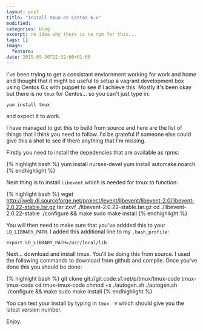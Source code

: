 ```yaml
---
layout: post
title: "Install tmux on Centos 6.x"
modified:
categories: blog
excerpt: no idea why there is no rpm for this...
tags: []
image:
  feature:
date: 2015-05-30T22:32:00+01:00
---
```


I've been trying to get a consistant enviornment working for work and home and thought that it might be useful to setup a vagrant development box using Centos 6.x with puppet to see if I achieve this. Mostly it's been okay but there is no `tmux` for Centos... so you can't just type in:

`yum install tmux`

and expect it to work.

I have managed to get this to build from source and here are the list of things that I think you need to follow. I'd be grateful if someone else could give this a shot to see if there anything that I'm missing.

Firstly you need to install the depedencies that are available as rpms:

{% highlight bash %}
yum install nurses-devel
yum install automake.noarch
{% endhighlight %}

Next thing is to install `libevent` which is needed for tmux to function:

{% highlight bash %}
wget http://iweb.dl.sourceforge.net/project/levent/libevent/libevent-2.0/libevent-2.0.22-stable.tar.gz
tar zxvf ./libevent-2.0.22-stable.tar.gz
cd ./libevent-2.0.22-stable
./configure && make
sudo make install
{% endhighlight %}

You will then need to make sure that you've addded this to your `LD_LIBRARY_PATH`. I added this additional line to my `.bash_profile`:

`export LD_LIBRARY_PATH=/usr/local/lib`

Next... download and install tmux. You'll be doing this from source. I used the following commands to download from github and compile. Once you've done this you should be done:

{% highlight bash %}
git clone git://git.code.sf.net/p/tmux/tmux-code tmux-tmux-code
cd tmux-tmux-code
chmod +x ./autogen.sh
./autogen.sh
./configure && make
sudo make install
{% endhighlight %}

You can test your install by typing in `tmux -V` which should give you the latest version number.

Enjoy.
